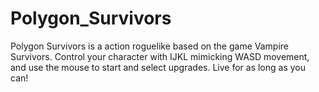 # Polygon_Survivors
Polygon Survivors is a action roguelike based on the game Vampire Survivors.
Control your character with IJKL mimicking WASD movement, and use the mouse to start and select upgrades. Live for as long as you can!
